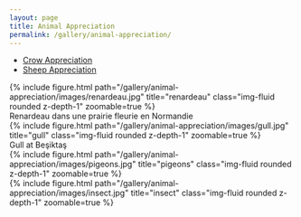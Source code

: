 ```yaml
---
layout: page
title: Animal Appreciation
permalink: /gallery/animal-appreciation/
---
```


- [Crow Appreciation](/gallery/animal-appreciation/crow)
- [Sheep Appreciation](/gallery/animal-appreciation/sheep)

<div class="row">
    <div class="col-sm mt-3 mt-md-0">
        {% include figure.html path="/gallery/animal-appreciation/images/renardeau.jpg" title="renardeau" class="img-fluid rounded z-depth-1" zoomable=true %}
    </div>
</div>
<div class="caption">
    Renardeau dans une prairie fleurie en Normandie
</div>

<div class="row">
    <div class="col-sm-8 mt-3 mt-md-0">
        {% include figure.html path="/gallery/animal-appreciation/images/gull.jpg" title="gull" class="img-fluid rounded z-depth-1" zoomable=true %}
    </div>
</div>
<div class="caption">
    Gull at Beşiktaş
</div>

<div class="row">
    <div class="col-sm mt-3 mt-md-0">
        {% include figure.html path="/gallery/animal-appreciation/images/pigeons.jpg" title="pigeons" class="img-fluid rounded z-depth-1" zoomable=true %}
    </div>
    <div class="col-sm mt-3 mt-md-0">
        {% include figure.html path="/gallery/animal-appreciation/images/insect.jpg" title="insect" class="img-fluid rounded z-depth-1" zoomable=true %}
    </div>
</div>
